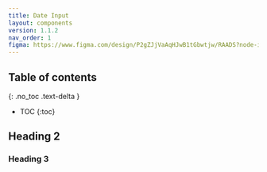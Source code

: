 ```yaml
---
title: Date Input
layout: components
version: 1.1.2
nav_order: 1
figma: https://www.figma.com/design/P2gZJjVaAqHJwB1tGbwtjw/RAADS?node-id=5178-8295&t=DaQuC2pMFYEZZcOO-1
---
```


## Table of contents
{: .no_toc .text-delta }
- TOC
{:toc}

## Heading 2

### Heading 3
